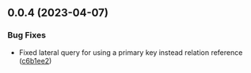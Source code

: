## 0.0.4 (2023-04-07)


### Bug Fixes

* Fixed lateral query for using a primary key instead relation reference ([c6b1ee2](https://github.com/sapientpro/typeorm-eager-load/commit/c6b1ee2aa39c037ef3080be8ca861a1dd73560dd))



